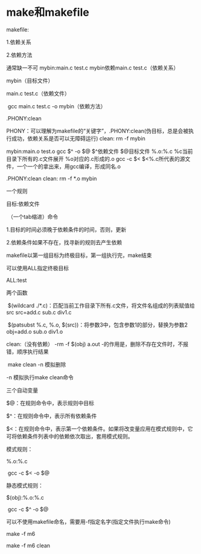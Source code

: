 # make和makefile

makefile:

1.依赖关系

2.依赖方法

通常缺一不可
mybin:main.c test.c  mybin依赖main.c test.c（依赖关系）

mybin（目标文件）

main.c test.c（依赖文件）

​	gcc main.c test.c -o mybin（依赖方法）

.PHONY:clean   

PHONY：可以理解为makefile的“关键字”，.PHONY:clean(伪目标，总是会被执行成功，依赖关系是否可以无障碍运行)
clean:
	rm -f mybin



mybin:main.o test.o
	gcc $^ -o $@  $^依赖文件  $@目标文件
%.o:%.c     %c当前目录下所有的.c文件展开  %o对应的.c形成的.o
	gcc -c $<    $<%.c所代表的源文件，一个一个的拿出来，用gcc编译，形成同名.o

.PHONY:clean
clean:
	rm -f *.o mybin



一个规则

目标:依赖文件

​	（一个tab缩进）命令

1.目标的时间必须晚于依赖条件的时间，否则，更新

2.依赖条件如果不存在，找寻新的规则去产生依赖

makefile以第一组目标为终极目标，第一组执行完，make结束

可以使用ALL指定终极目标

ALL:test 

两个函数

​	$(wildcard ./*.c)：匹配当前工作目录下所有.c文件，将文件名组成的列表赋值给src   	src=add.c sub.c div1.c

​	$(patsubst %.c, %.o, $(src))：将参数3中，包含参数1的部分，替换为参数2  					obj=add.o sub.o div1.o

clean:（没有依赖）
	-rm -f $(obj) a.out     -的作用是，删除不存在文件时，不报错，顺序执行结果

​	make clean -n  	模拟删除

-n  模拟执行make clean命令

三个自动变量

$@：在规则命令中，表示规则中目标

$^：在规则命令中，表示所有依赖条件

$<：在规则命令中，表示第一个依赖条件。如果将改变量应用在模式规则中，它可将依赖条件列表中的依赖依次取出，套用模式规则。

模式规则：

%.o:%.c

​	gcc -c $< -o $@

静态模式规则：

$(obj):%.o:%.c

​	gcc -c $^ -o $@



可以不使用makefile命名，需要用-f指定名字(指定文件执行make命令)

make -f m6  

make -f m6 clean
